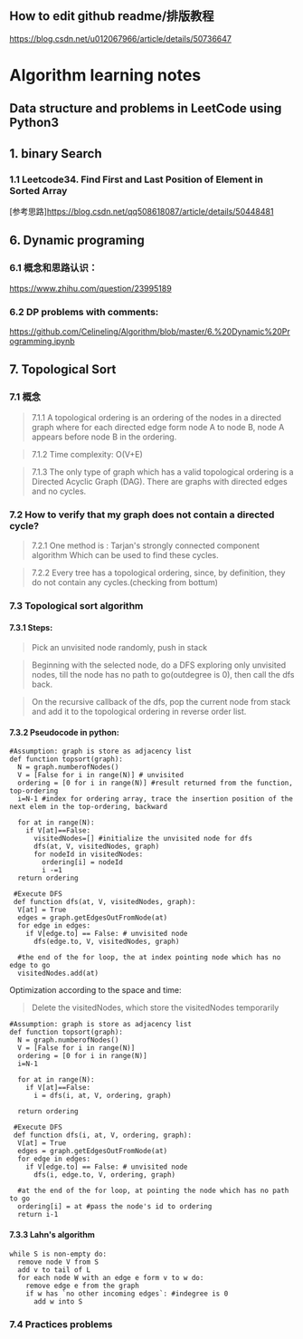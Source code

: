 ## How to edit github readme/排版教程
https://blog.csdn.net/u012067966/article/details/50736647

Algorithm learning notes
===
Data structure and problems in LeetCode using Python3
-----
## 1. binary Search
### 1.1 Leetcode34. Find First and Last Position of Element in Sorted Array
[参考思路]https://blog.csdn.net/qq508618087/article/details/50448481

## 6. Dynamic programing
### 6.1 概念和思路认识：
https://www.zhihu.com/question/23995189
### 6.2 DP problems with comments:
https://github.com/Celineling/Algorithm/blob/master/6.%20Dynamic%20Programming.ipynb

## 7. Topological Sort
### 7.1 概念
>7.1.1 A topological ordering is an ordering of the nodes in a directed graph where for each directed edge form node A to node B, node A appears before node B in the ordering.<br> 

>7.1.2 Time complexity: O(V+E) <br> 

>7.1.3 The only type of graph which has a valid topological ordering is a Directed Acyclic Graph (DAG). There are graphs with directed edges and no cycles.<br> 
### 7.2 How to verify that my graph does not contain a directed cycle?
>7.2.1 One method is : Tarjan's strongly connected component algorithm Which can be used to find these cycles.<br>

>7.2.2 Every tree has a topological ordering, since, by definition, they do not contain any cycles.(checking from bottum)<br>

### 7.3 Topological sort algorithm
#### 7.3.1 Steps:
>Pick an unvisited node randomly, push in stack <br>

>Beginning with the selected node, do a DFS exploring only unvisited nodes, till the node has no path to go(outdegree is 0), then call the dfs back.<br>

>On the recursive callback of the dfs, pop the current node from stack and add it to the topological ordering in reverse order list.<br>
#### 7.3.2 Pseudocode in python:
```python3
#Assumption: graph is store as adjacency list
def function topsort(graph):
  N = graph.numberofNodes()
  V = [False for i in range(N)] # unvisited
  ordering = [0 for i in range(N)] #result returned from the function, top-ordering
  i=N-1 #index for ordering array, trace the insertion position of the next elem in the top-ordering, backward
  
  for at in range(N):
    if V[at]==False:
      visitedNodes=[] #initialize the unvisited node for dfs
      dfs(at, V, visitedNodes, graph)
      for nodeId in visitedNodes:
        ordering[i] = nodeId
        i -=1
  return ordering
  
 #Execute DFS
 def function dfs(at, V, visitedNodes, graph):
  V[at] = True
  edges = graph.getEdgesOutFromNode(at)
  for edge in edges:
    if V[edge.to] == False: # unvisited node
      dfs(edge.to, V, visitedNodes, graph)
  
  #the end of the for loop, the at index pointing node which has no edge to go
  visitedNodes.add(at)  
```
Optimization according to the space and time:
>Delete the visitedNodes, which store the visitedNodes temporarily
```python3
#Assumption: graph is store as adjacency list
def function topsort(graph):
  N = graph.numberofNodes()
  V = [False for i in range(N)] 
  ordering = [0 for i in range(N)] 
  i=N-1 
  
  for at in range(N):
    if V[at]==False:
      i = dfs(i, at, V, ordering, graph)

  return ordering
  
 #Execute DFS
 def function dfs(i, at, V, ordering, graph):
  V[at] = True
  edges = graph.getEdgesOutFromNode(at)
  for edge in edges:
    if V[edge.to] == False: # unvisited node
      dfs(i, edge.to, V, ordering, graph)
  
  #at the end of the for loop, at pointing the node which has no path to go
  ordering[i] = at #pass the node's id to ordering
  return i-1  
```

#### 7.3.3 Lahn's algorithm
```
while S is non-empty do:
  remove node V from S
  add v to tail of L 
  for each node W with an edge e form v to w do:
    remove edge e from the graph
    if w has `no other incoming edges`: #indegree is 0
      add w into S
 ```    
      
### 7.4 Practices problems
